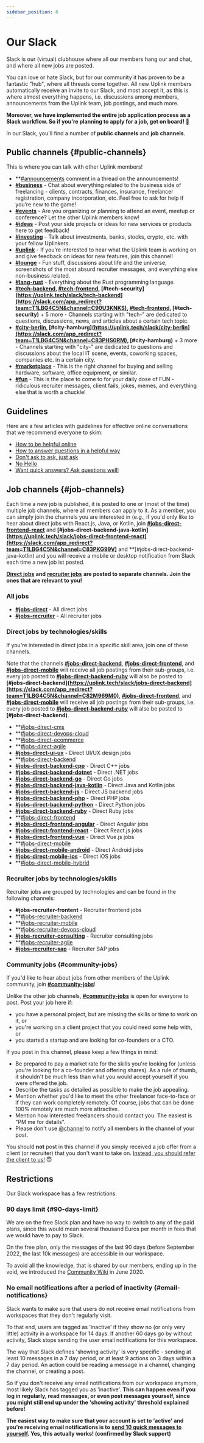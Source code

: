 ```yaml
---
sidebar_position: 6
---
```


# Our Slack

Slack is our (virtual) clubhouse where all our members hang our and chat, and where all new jobs are posted.

You can love or hate Slack, but for our community it has proven to be a fantastic "hub", where all threads come together. All new Uplink members automatically receive an invite to our Slack, and most accept it, as this is where almost everything happens, i.e. discussions among members, announcements from the Uplink team, job postings, and much more.

**Moreover, we have implemented the entire job application process as a Slack workflow. So if you're planning to apply for a job, get on board!** 🤠

In our Slack, you'll find a number of **public channels** and **job channels**.

## Public channels {#public-channels}

This is where you can talk with other Uplink members!

* **[#announcements](https://uplink.tech/slack/announcements) comment in a thread on the announcements!
* **[#business](https://uplink.tech/slack/business)** - Chat about everything related to the business side of freelancing - clients, contracts, finances, insurance, freelancer registration, company incorporation, etc. Feel free to ask for help if you’re new to the game!
* **[#events](https://uplink.tech/slack/events)** - Are you organizing or planning to attend an event, meetup or conference? Let the other Uplink members know!
* **[#ideas](https://uplink.tech/slack/ideas)** - Post your side projects or ideas for new services or products here to get feedback!
* **[#investing](https://uplink.tech/slack/investing)** - Talk about investments, banks, stocks, crypto, etc. with your fellow Uplinkers.
* **[#uplink](https://uplink.tech/slack/uplink)** - If you’re interested to hear what the Uplink team is working on and give feedback on ideas for new features, join this channel!
* **[#lounge](https://uplink.tech/slack/lounge)** - Fun stuff, discussions about life and the universe, screenshots of the most absurd recruiter messages, and everything else non-business related.
* **[#lang-rust](https://uplink.tech/slack/lang-rust)** - Everything about the Rust programming language.
* **[#tech-backend](https://slack.com/app_redirect?team=T1LBG4C5N&channel=C90U3KNKS), [#tech-frontend](https://slack.com/app_redirect?team=T1LBG4C5N&channel=C91MCDTPX), [#tech-security](https://uplink.tech/slack/tech-backend](https://slack.com/app_redirect?team=T1LBG4C5N&channel=C90U3KNKS), [#tech-frontend](https://slack.com/app_redirect?team=T1LBG4C5N&channel=C91MCDTPX), [#tech-security)** + 5 more - Channels starting with "tech-" are dedicated to questions, discussions, news, and articles about a certain tech topic.
* **[#city-berlin](https://slack.com/app_redirect?team=T1LBG4C5N&channel=C83PHS0RM), [#city-hamburg](https://uplink.tech/slack/city-berlin](https://slack.com/app_redirect?team=T1LBG4C5N&channel=C83PHS0RM), [#city-hamburg)** + 3 more - Channels starting with "city-" are dedicated to questions and discussions about the local IT scene, events, coworking spaces, companies etc. in a certain city.
* **[#marketplace](https://uplink.tech/slack/marketplace)** - This is the right channel for buying and selling hardware, software, office equipment, or similar.
* **[#fun](https://uplink.tech/slack/fun)** - This is the place to come to for your daily dose of FUN - ridiculous recruiter messages, client fails, jokes, memes, and everything else that is worth a chuckle!

## Guidelines

Here are a few articles with guidelines for effective online conversations that we recommend everyone to skim:

* [How to be helpful online](https://nedbatchelder.com//blog/202009/how_to_be_helpful_online.html)
* [How to answer questions in a helpful way](https://jvns.ca/blog/answer-questions-well/)
* [Don't ask to ask, just ask](https://dontasktoask.com/)
* [No Hello](https://www.nohello.com/)
* [Want quick answers? Ask questions well!](https://quick-answers.kronis.dev/)

## Job channels {#job-channels}

Each time a new job is published, it is posted to one or (most of the time) multiple job channels, where all members can apply to it. As a member, you can simply join the channels you are interested in (e.g., if you'd only like to hear about direct jobs with React.js, Java, or Kotlin, join **[#jobs-direct-frontend-react](https://slack.com/app_redirect?team=T1LBG4C5N&channel=C83PKG99V)** and **[#jobs-direct-backend-java-kotlin](https://uplink.tech/slack/jobs-direct-frontend-react](https://slack.com/app_redirect?team=T1LBG4C5N&channel=C83PKG99V)** and **[#jobs-direct-backend-java-kotlin) and you will receive a mobile or desktop notification from Slack each time a new job ist posted.

[**Direct jobs**](direct-jobs.md) **and** [**recruiter jobs**](recruiter-jobs.md) **are posted to separate channels. Join the ones that are relevant to you!**

### All jobs

* **[#jobs-direct](https://uplink.tech/slack/jobs-direct)** - All direct jobs
* **[#jobs-recruiter](https://uplink.tech/slack/jobs-recruiter)** - All recruiter jobs

### Direct jobs by technologies/skills

If you're interested in direct jobs in a specific skill area, join one of these channels.

Note that the channels **[#jobs-direct-backend](https://slack.com/app_redirect?team=T1LBG4C5N&channel=C82M969M0)**, **[#jobs-direct-frontend](https://slack.com/app_redirect?team=T1LBG4C5N&channel=C83PKFGTH)**, and **[#jobs-direct-mobile](https://slack.com/app_redirect?team=T1LBG4C5N&channel=C82M9KMNE)** will receive all job postings from their sub-groups, i.e. every job posted to **[#jobs-direct-backend-ruby](https://slack.com/app_redirect?team=T1LBG4C5N&channel=C82M98JSW)** will also be posted to **[#jobs-direct-backend](https://uplink.tech/slack/jobs-direct-backend](https://slack.com/app_redirect?team=T1LBG4C5N&channel=C82M969M0)**, **[#jobs-direct-frontend](https://slack.com/app_redirect?team=T1LBG4C5N&channel=C83PKFGTH)**, and **[#jobs-direct-mobile](https://slack.com/app_redirect?team=T1LBG4C5N&channel=C82M9KMNE)** will receive all job postings from their sub-groups, i.e. every job posted to **[#jobs-direct-backend-ruby](https://slack.com/app_redirect?team=T1LBG4C5N&channel=C82M98JSW)** will also be posted to **[#jobs-direct-backend)**.

* **[#jobs-direct-cms](https://uplink.tech/slack/jobs-direct-cms)
* **[#jobs-direct-devops-cloud](https://uplink.tech/slack/jobs-direct-devops-cloud)
* **[#jobs-direct-ecommerce](https://uplink.tech/slack/jobs-direct-ecommerce)
* **[#jobs-direct-agile](https://uplink.tech/slack/jobs-direct-agile)
* **[#jobs-direct-ui-ux](https://uplink.tech/slack/jobs-direct-ui-ux)** - Direct UI/UX design jobs
* **[#jobs-direct-backend](https://uplink.tech/slack/jobs-direct-backend)
* **[#jobs-direct-backend-cpp](https://uplink.tech/slack/jobs-direct-backend-cpp)** - Direct C++ jobs
* **[#jobs-direct-backend-dotnet](https://uplink.tech/slack/jobs-direct-backend-dotnet)** - Direct .NET jobs
* **[#jobs-direct-backend-go](https://uplink.tech/slack/jobs-direct-backend-go)** - Direct Go jobs
* **[#jobs-direct-backend-java-kotlin](https://uplink.tech/slack/jobs-direct-backend-java-kotlin)** - Direct Java and Kotlin jobs
* **[#jobs-direct-backend-js](https://uplink.tech/slack/jobs-direct-backend-js)** - Direct JS backend jobs
* **[#jobs-direct-backend-php](https://uplink.tech/slack/jobs-direct-backend-php)** - Direct PHP jobs
* **[#jobs-direct-backend-python](https://uplink.tech/slack/jobs-direct-backend-python)** - Direct Python jobs
* **[#jobs-direct-backend-ruby](https://uplink.tech/slack/jobs-direct-backend-ruby)** - Direct Ruby jobs
* **[#jobs-direct-frontend](https://uplink.tech/slack/jobs-direct-frontend)
* **[#jobs-direct-frontend-angular](https://uplink.tech/slack/jobs-direct-frontend-angular)** - Direct Angular jobs
* **[#jobs-direct-frontend-react](https://uplink.tech/slack/jobs-direct-frontend-react)** - Direct React.js jobs
* **[#jobs-direct-frontend-vue](https://uplink.tech/slack/jobs-direct-frontend-vue)** - Direct Vue.js jobs
* **[#jobs-direct-mobile](https://uplink.tech/slack/jobs-direct-mobile)
* **[#jobs-direct-mobile-android](https://uplink.tech/slack/jobs-direct-mobile-android)** - Direct Android jobs
* **[#jobs-direct-mobile-ios](https://uplink.tech/slack/jobs-direct-mobile-ios)** - Direct iOS jobs
* **[#jobs-direct-mobile-hybrid](https://uplink.tech/slack/jobs-direct-mobile-hybrid)

### Recruiter jobs by technologies/skills

Recruiter jobs are grouped by technologies and can be found in the following channels:

* **#jobs-recruiter-frontent** - Recruiter frontend jobs
* **[#jobs-recruiter-backend](https://uplink.tech/slack/jobs-recruiter-backend)
* **[#jobs-recruiter-mobile](https://uplink.tech/slack/jobs-recruiter-mobile)
* **[#jobs-recruiter-devops-cloud](https://uplink.tech/slack/jobs-recruiter-devops-cloud)
* **[#jobs-recruiter-consulting](https://uplink.tech/slack/jobs-recruiter-consulting)** - Recruiter consulting jobs
* **[#jobs-recruiter-agile](https://uplink.tech/slack/jobs-recruiter-agile)
* **[#jobs-recruiter-sap](https://uplink.tech/slack/jobs-recruiter-sap)** - Recruiter SAP jobs

### Community jobs {#community-jobs}

If you'd like to hear about jobs from other members of the Uplink community, join **[#community-jobs](https://uplink.tech/slack/community-jobs)**!

Unlike the other job channels, **[#community-jobs](https://uplink.tech/slack/community-jobs)** is open for everyone to post. Post your job here if:

* you have a personal project, but are missing the skills or time to work on it, or
* you're working on a client project that you could need some help with, or
* you started a startup and are looking for co-founders or a CTO.

If you post in this channel, please keep a few things in mind:

* Be prepared to pay a market rate for the skills you're looking for (unless you're looking for a co-founder and offering shares). As a rule of thumb, it shouldn't be much less than what you would accept yourself if you were offered the job.
* Describe the tasks as detailed as possible to make the job appealing.
* Mention whether you'd like to meet the other freelancer face-to-face or if they can work completely remotely. Of course, jobs that can be done 100% remotely are much more attractive.
* Mention how interested freelancers should contact you. The easiest is "PM me for details".
* Please don't use [@channel](https://slack.com/intl/de-de/help/articles/202009646-Notify-a-channel-or-workspace) to notify all members in the channel of your post.

You should **not** post in this channel if you simply received a job offer from a client (or recruiter) that you don't want to take on. [Instead, you should refer the client to us!](referring-a-client.md) 😇

## Restrictions

Our Slack workspace has a few restrictions:

### 90 days limit {#90-days-limit}

We are on the free Slack plan and have no way to switch to any of the paid plans, since this would mean several thousand Euros per month in fees that we would have to pay to Slack.

On the free plan, only the messages of the last 90 days (before September 2022, the last 10k messages) are accessible in our workspace.

To avoid all the knowledge, that is shared by our members, ending up in the void, we introduced the [Community Wiki](community-wiki.md) in June 2020.

### No email notifications after a period of inactivity {#email-notifications}

Slack wants to make sure that users do not receive email notifications from workspaces that they don't regularly visit.

To that end, users are tagged as 'inactive' if they show no (or only very little) activity in a workspace for 14 days. If another 60 days go by without activity, Slack stops sending the user email notifications for this workspace.

The way that Slack defines 'showing activity' is very specific - sending at least 10 messages in a 7 day period, or at least 9 actions on 3 days within a 7 day period. An action could be reading a message in a channel, changing the channel, or creating a post.

So if you don't receive any email notifications from our workspace anymore, most likely Slack has tagged you as 'inactive'. **This can happen even if you log in regularly, read messages, or even post messages yourself, since you might still end up under the 'showing activity' threshold explained before!**

**The easiest way to make sure that your account is set to 'active' and you're receiving email notifications is to** [**send 10 quick messages to yourself**](https://slack.com/help/articles/212281468-What-is-a-direct-message)**. Yes, this actually works! (confirmed by Slack support)**
